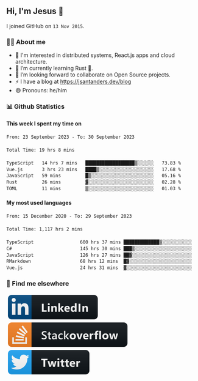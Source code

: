 ## Hi, I'm Jesus 👋

I joined GitHub on `13 Nov 2015`.

<!-- Talking about you -->

### 👨‍💻 About me

- 👦 I'm interested in distributed systems, React.js apps and cloud architecture.
- 🌱 I’m currently learning Rust 🦀.
- 👯 I’m looking forward to collaborate on Open Source projects.
- ⚡️ I have a blog at <https://jsantanders.dev/blog>
- 😄 Pronouns: he/him

### 📊 Github Statistics

#### This week I spent my time on

<!--START_SECTION:weekly-->

```txt
From: 23 September 2023 - To: 30 September 2023

Total Time: 19 hrs 8 mins

TypeScript   14 hrs 7 mins   ██████████████████▒░░░░░░   73.83 %
Vue.js       3 hrs 23 mins   ████▒░░░░░░░░░░░░░░░░░░░░   17.68 %
JavaScript   59 mins         █▒░░░░░░░░░░░░░░░░░░░░░░░   05.16 %
Rust         26 mins         ▓░░░░░░░░░░░░░░░░░░░░░░░░   02.28 %
TOML         11 mins         ▒░░░░░░░░░░░░░░░░░░░░░░░░   01.03 %
```

<!--END_SECTION:weekly-->

#### My most used languages

<!--START_SECTION:alltime-->

```txt
From: 15 December 2020 - To: 29 September 2023

Total Time: 1,117 hrs 2 mins

TypeScript                 600 hrs 37 mins █████████████▒░░░░░░░░░░░   53.77 %
C#                         145 hrs 30 mins ███▒░░░░░░░░░░░░░░░░░░░░░   13.03 %
JavaScript                 126 hrs 27 mins ██▓░░░░░░░░░░░░░░░░░░░░░░   11.32 %
RMarkdown                  68 hrs 12 mins  █▓░░░░░░░░░░░░░░░░░░░░░░░   06.11 %
Vue.js                     24 hrs 31 mins  ▓░░░░░░░░░░░░░░░░░░░░░░░░   02.20 %
```

<!--END_SECTION:alltime-->

### 📢 Find me elsewhere

<p>
  <a target="_blank" href="https://linkedin.com/in/jsantanders">
    <img src="https://github.com/jsantanders/jsantanders/blob/master/img/linkedin.svg" alt="LinkedIn" style="vertical-align:top; margin:4px">
  </a>
  
  <a target="_blank" href="https://stackoverflow.com/users/7318331/jesus-santander">
    <img src="https://github.com/jsantanders/jsantanders/blob/master/img/stackoverflow.svg" alt="StackOverflow" style="vertical-align:top; margin:4px">
  </a>
  
  <a target="_blank" href="http://twitter.com/jsantanders">
    <img src="https://github.com/jsantanders/jsantanders/blob/master/img/twitter.svg" alt="Twitter" style="vertical-align:top; margin:4px">
  </a>
</p>
